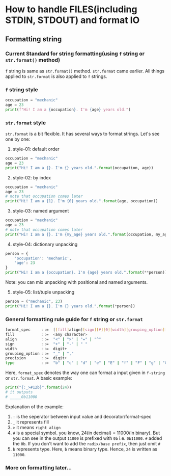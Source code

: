 # How to handle FILES(including STDIN, STDOUT) and format IO


## Formatting string
### Current Standard for string formatting(using `f` string or `str.format()` method)
`f` string is same as `str.format()` method. `str.format` came earlier. All things applied to `str.format` is also applied to `f` strings.

### `f` string style
```python
occupation = "mechanic"
age = 23
print(f"Hi! I am a {occupation}. I'm {age} years old.")
```

### `str.format` style
`str.format` is a bit flexible. It has several ways to format strings. Let's see one by one:

1. style-01: default order
```python
occupation = "mechanic"
age = 23
print("Hi! I am a {}. I'm {} years old.".format(occupation, age))
```

2. style-02: by index
```python
occupation = "mechanic"
age = 23
# note that occupation comes later
print("Hi! I am a {1}. I'm {0} years old.".format(age, occupation))
```

3. style-03: named argument
```python
occupation = "mechanic"
age = 23
# note that occupation comes later
print("Hi! I am a {}. I'm {my_age} years old.".format(occupation, my_age=age))
```

4. style-04: dictionary unpacking
```python
person = {
    'occupation': 'mechanic',
    'age': 23
}
print("Hi! I am a {occupation}. I'm {age} years old.".format(**person))
```
Note: you can mix unpacking with positional and named arguments.

5. style-05: list/tuple unpacking
```python
person = ("mechanic", 23)
print("Hi! I am a {}. I'm {} years old.".format(*person))
```

### General formatting rule guide for `f` string or `str.format`
```bash
format_spec     ::=  [[fill]align][sign][#][0][width][grouping_option][.precision][type]
fill            ::=  <any character>
align           ::=  "<" | ">" | "=" | "^"
sign            ::=  "+" | "-" | " "
width           ::=  digit+
grouping_option ::=  "_" | ","
precision       ::=  digit+
type            ::=  "b" | "c" | "d" | "e" | "E" | "f" | "F" | "g" | "G" | "n" | "o" | "s" | "x" | "X" | "%"
```

Here, `format_spec` denotes the way one can format a input given in `f-string` or `str.format`. A basic example:
```python
print("{:_>#12b}".format(24))
# it outputs
# _____0b11000
```
Explanation of the example:
1. `:` is the seperator between input value and decorator/format-spec
2. `_` it represents fill
3. `>` it means `right align`
4. `#` is a special symbol. you know, 24(in decimal) = 11000(in binary). But you can see in the output `11000` is prefixed with `0b` i.e. `0b11000`. `#` added the `0b`. If you don't want to add the `radix/base prefix`, then just omit `#`
5. `b` represents type. Here, `b` means binary type. Hence, `24` is written as `11000`.


### More on formatting later...
